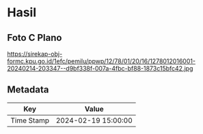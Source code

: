 # Hasil

## Foto C Plano

https://sirekap-obj-formc.kpu.go.id/1efc/pemilu/ppwp/12/78/01/20/16/1278012016001-20240214-203347--d9bf338f-007a-4fbc-bf88-1873c15bfc42.jpg


## Metadata

| Key        | Value               |
| ---------- | ------------------- |
| Time Stamp | 2024-02-19 15:00:00 |



